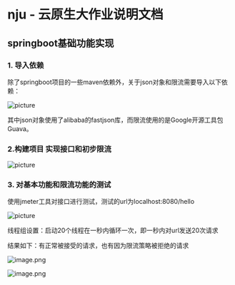 # nju - 云原生大作业说明文档

## springboot基础功能实现

### 1. 导入依赖

除了springboot项目的一些maven依赖外，关于json对象和限流需要导入以下依赖：

![picture](https://pic4.58cdn.com.cn/nowater/webim/big/n_v25271e705c0634cd1bd725bbf7c677f24.png)

其中json对象使用了alibaba的fastjson库，而限流使用的是Google开源工具包Guava。

### 2.构建项目 实现接口和初步限流

![picture](https://pic2.58cdn.com.cn/nowater/webim/big/n_v2841540e6ed884371aafd18ffe56ae3ec.png)

### 3.  对基本功能和限流功能的测试

使用jmeter工具对接口进行测试，测试的url为localhost:8080/hello

![picture](https://pic5.58cdn.com.cn/nowater/webim/big/n_v27312a66fcf514461a1447d7e113c8bd5.png)

线程组设置：启动20个线程在一秒内循环一次，即一秒内对url发送20次请求

结果如下：有正常被接受的请求，也有因为限流策略被拒绝的请求

![image.png](https://pic1.58cdn.com.cn/nowater/webim/big/n_v2af8c6400b14c4d9197637fd31739c55d.png)

![image.png](https://pic1.58cdn.com.cn/nowater/webim/big/n_v28e97142d0ae3454abb2d825cdedd60af.png)

